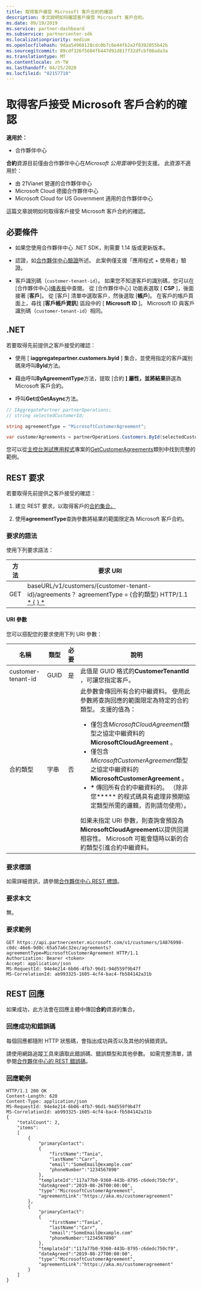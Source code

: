 ```yaml
---
title: 取得客戶接受 Microsoft 客戶合約的確認
description: 本文說明如何確認客戶接受 Microsoft 客戶合約。
ms.date: 09/19/2019
ms.service: partner-dashboard
ms.subservice: partnercenter-sdk
ms.localizationpriority: medium
ms.openlocfilehash: 9daa54968128cdc0b7c6e44fb2a2f0392055b42b
ms.sourcegitcommit: 89cdf326f5684fb447d91d817f32dfcbf08ada3a
ms.translationtype: MT
ms.contentlocale: zh-TW
ms.lasthandoff: 04/25/2020
ms.locfileid: "82157710"
---
```

# <a name="get-confirmation-of-customer-acceptance-of-microsoft-customer-agreement"></a>取得客戶接受 Microsoft 客戶合約的確認

**適用於：**

- 合作夥伴中心

**合約**資源目前僅由合作夥伴中心在*Microsoft 公用雲端*中受到支援。 此資源不適用於：

- 由 21Vianet 營運的合作夥伴中心
- Microsoft Cloud 德國合作夥伴中心
- Microsoft Cloud for US Government 適用的合作夥伴中心

這篇文章說明如何取得客戶接受 Microsoft 客戶合約的確認。

## <a name="prerequisites"></a>必要條件

- 如果您使用合作夥伴中心 .NET SDK，則需要 1.14 版或更新版本。

- 認證，如[合作夥伴中心驗證](./partner-center-authentication.md)所述。 此案例僅支援「應用程式 + 使用者」驗證。 

- 客戶識別碼（`customer-tenant-id`）。 如果您不知道客戶的識別碼，您可以在 [合作夥伴中心][儀表板](https://partner.microsoft.com/dashboard)中查閱。 從 [合作夥伴中心] 功能表選取 [ **CSP** ]，後面接著 [**客戶**]。 從 [客戶] 清單中選取客戶，然後選取 [**帳戶**]。 在客戶的帳戶頁面上，尋找 [**客戶帳戶資訊**] 區段中的 [ **Microsoft ID** ]。 Microsoft ID 與客戶識別碼（`customer-tenant-id`）相同。

## <a name="net"></a>.NET

若要取得先前提供之客戶接受的確認：

- 使用 [ **iaggregatepartner.customers.byid** ] 集合，並使用指定的客戶識別碼來呼叫**ById**方法。

- 藉由呼叫**ByAgreementType**方法，提取 [合約 **] 屬性，並將結果**篩選為 Microsoft 客戶合約。

- 呼叫**Get**或**GetAsync**方法。

```csharp
// IAggregatePartner partnerOperations;
// string selectedCustomerId;

string agreementType = "MicrosoftCustomerAgreement";

var customerAgreements = partnerOperations.Customers.ById(selectedCustomerId).Agreements.ByAgreementType(agreementType).Get();
```

您可以從[主控台測試應用程式](https://github.com/PartnerCenterSamples/Partner-Center-SDK-Samples)專案的[GetCustomerAgreements](https://github.com/PartnerCenterSamples/Partner-Center-SDK-Samples/blob/master/Source/Partner%20Center%20SDK%20Samples/Agreements/GetCustomerAgreements.cs)類別中找到完整的範例。

## <a name="rest-request"></a>REST 要求

若要取得先前提供之客戶接受的確認：

1. 建立 REST 要求，以取得客戶的[合約集合。](./agreement-resources.md)

2. 使用**agreementType**查詢參數將結果的範圍限定為 Microsoft 客戶合約。

### <a name="request-syntax"></a>要求的語法

使用下列要求語法：

| 方法 | 要求 URI                                                                                      |
|--------|--------------------------------------------------------------------------------------------------|
| GET    | baseURL/v1/customers/{customer-tenant-id}/agreements？ agreementType = {合約類型} HTTP/1.1 [* \{ \} *](partner-center-rest-urls.md) |

#### <a name="uri-parameters"></a>URI 參數

您可以搭配您的要求使用下列 URI 參數：

| 名稱             | 類型 | 必要 | 說明                                                                               |
|------------------|------|----------|-------------------------------------------------------------------------------------------|
| customer-tenant-id | GUID | 是 | 此值是 GUID 格式的**CustomerTenantId** ，可讓您指定客戶。 |
| 合約類型 | 字串 | 否 | 此參數會傳回所有合約中繼資料。 使用此參數將查詢回應的範圍限定為特定的合約類型。 支援的值為： <ul><li>僅包含*MicrosoftCloudAgreement*類型之協定中繼資料的**MicrosoftCloudAgreement** 。</li><li>僅包含*MicrosoftCustomerAgreement*類型之協定中繼資料的**MicrosoftCustomerAgreement** 。</li><li>**\*** 傳回所有合約中繼資料的。 （除非您**\*** 的程式碼具有處理非預期協定類型所需的邏輯，否則請勿使用）。</li></ul> 如果未指定 URI 參數，則查詢會預設為**MicrosoftCloudAgreement**以提供回溯相容性。 Microsoft 可能會隨時以新的合約類型引進合約中繼資料。  |

### <a name="request-headers"></a>要求標頭

如需詳細資訊，請參閱[合作夥伴中心 REST 標頭](headers.md)。

### <a name="request-body"></a>要求本文

無。

### <a name="request-example"></a>要求範例

```http
GET https://api.partnercenter.microsoft.com/v1/customers/14876998-c0dc-46e6-9d0c-65a57a6c32ec/agreements?agreementType=MicrosoftCustomerAgreement HTTP/1.1
Authorization: Bearer <token>
Accept: application/json
MS-RequestId: 94e4e214-6b06-4fb7-96d1-94d559f9b47f
MS-CorrelationId: ab993325-1605-4cf4-bac4-fb584142a31b
```

## <a name="rest-response"></a>REST 回應

如果成功，此方法會在回應主體中傳回**合約**資源的集合。

### <a name="response-success-and-error-codes"></a>回應成功和錯誤碼

每個回應都隨附 HTTP 狀態碼，會指出成功與否以及其他的偵錯資訊。

請使用網路追蹤工具來讀取此錯誤碼、錯誤類型和其他參數。 如需完整清單，請參閱[合作夥伴中心的 REST 錯誤碼](error-codes.md)。

### <a name="response-example"></a>回應範例

```http
HTTP/1.1 200 OK
Content-Length: 620
Content-Type: application/json
MS-RequestId: 94e4e214-6b06-4fb7-96d1-94d559f9b47f
MS-CorrelationId: ab993325-1605-4cf4-bac4-fb584142a31b
{
    "totalCount": 2,
    "items":
    [
        {
            "primaryContact":
            {
                "firstName":"Tania",
                "lastName":"Carr",
                "email":"SomeEmail@example.com"
                "phoneNumber":"1234567890"
            },
            "templateId":"117a77b0-9360-443b-8795-c6dedc750cf9",
            "dateAgreed":"2019-08-26T00:00:00",
            "type":"MicrosoftCustomerAgreement",
            "agreementLink":"https://aka.ms/customeragreement"
        },
        {
            "primaryContact":
            {
                "firstName":"Tania",
                "lastName":"Carr",
                "email":"SomeEmail@example.com"
                "phoneNumber:"1234567890"
            },
            "templateId":"117a77b0-9360-443b-8795-c6dedc750cf9",
            "dateAgreed":"2019-08-27T00:00:00",
            "type":"MicrosoftCustomerAgreement",
            "agreementLink":"https://aka.ms/customeragreement"
        }
    ]
}
```
